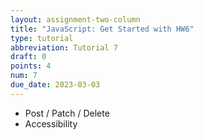 ```yaml
---
layout: assignment-two-column
title: "JavaScript: Get Started with HW6"
type: tutorial
abbreviation: Tutorial 7
draft: 0
points: 4
num: 7
due_date: 2023-03-03
---
```


* Post / Patch / Delete
* Accessibility
